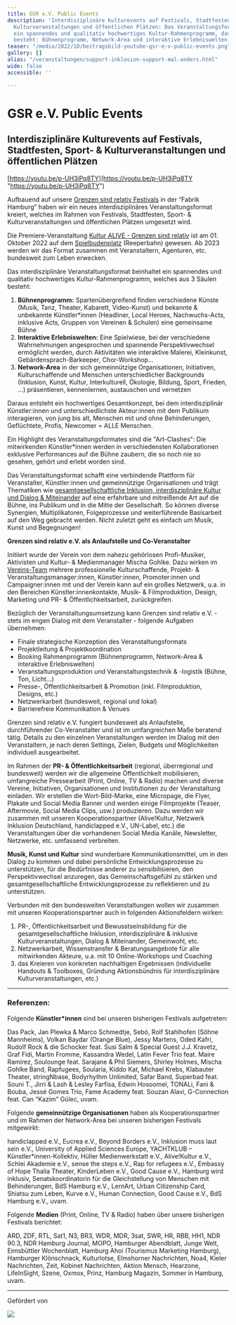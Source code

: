 ```yaml
---
title: GSR e.V. Public Events
description: 'Interdisziplinäre Kulturevents auf Festivals, Stadtfesten, Sport- &
  Kulturveranstaltungen und öffentlichen Plätzen: Das Veranstaltungsformat beinhaltet
  ein spannendes und qualitativ hochwertiges Kultur-Rahmenprogramm, das aus 3 Säulen
  besteht: Bühnenprogramm, Network-Area und interaktive Erlebniswelten.'
teaser: "/media/2022/10/beitragsbild-youtube-gsr-e-v-public-events.png"
gallery: []
alias: "/veranstaltungen/support-inklusion-support-mal-anders.html"
wide: false
accessible: ''

---
```

# GSR e.V. Public Events

## Interdisziplinäre Kulturevents auf Festivals, Stadtfesten, Sport- & Kulturveranstaltungen und öffentlichen Plätzen

[https://youtu.be/p-UH3iPq8TY](https://youtu.be/p-UH3iPq8TY "https://youtu.be/p-UH3iPq8TY")

Aufbauend auf unsere [Grenzen sind relativ Festivals](https://www.grenzensindrelativ.de/aktivitaeten/projekte-und-veranstaltungen/veranstaltungsformate-fuer-dein-event/review-grenzen-sind-relativ-festivals-2017-2019) in der “Fabrik Hamburg” haben wir ein neues interdisziplinäres Veranstaltungsformat kreiert, welches im Rahmen von Festivals, Stadtfesten, Sport- & Kulturveranstaltungen und öffentlichen Plätzen umgesetzt wird.

Die Premiere-Veranstaltung [Kultur ALIVE - Grenzen sind relativ](https://www.grenzensindrelativ.de/aktivitaeten/projekte-und-veranstaltungen/veranstaltungsformate-fuer-dein-event/kultur-alive-grenzen-sind-relativ-sa.1.10.22-spielbudenplatz-reeperbahn-hamburg) ist am 01. Oktober 2022 auf dem [Spielbudenplatz](https://spielbudenplatz.eu/) (Reeperbahn) gewesen. Ab 2023 werden wir das Format zusammen mit Veranstaltern, Agenturen, etc. bundesweit zum Leben erwecken.

Das interdisziplinäre Veranstaltungsformat beinhaltet ein spannendes und qualitativ hochwertiges Kultur-Rahmenprogramm, welches aus 3 Säulen besteht:

1. **Bühnenprogramm:** Spartenübergreifend finden verschiedene Künste (Musik, Tanz, Theater, Kabarett, Video-Kunst) und bekannte & unbekannte Künstler*innen (Headliner, Local Heroes, Nachwuchs-Acts, inklusive Acts, Gruppen von Vereinen & Schulen) eine gemeinsame Bühne
2. **Interaktive Erlebniswelten:** Eine Spielwiese, bei der verschiedene Wahrnehmungen angesprochen und spannende Perspektivwechsel ermöglicht werden, durch Aktivitäten wie interaktive Malerei, Kleinkunst, Gebärdensprach-Barkeeper, Chor-Workshop...
3. **Network-Area** in der sich gemeinnützige Organisationen, Initiativen, Kulturschaffende und Menschen unterschiedlicher Backgrounds (Inklusion, Kunst, Kultur, Interkulturell, Ökologie, Bildung, Sport, Frieden, ...) präsentieren, kennenlernen, austauschen und vernetzen

Daraus entsteht ein hochwertiges Gesamtkonzept, bei dem interdisziplinär Künstler:innen und unterschiedlichste Akteur:innen mit dem Publikum interagieren, von jung bis alt, Menschen mit und ohne Behinderungen, Geflüchtete, Profis, Newcomer = ALLE Menschen.

Ein Highlight des Veranstaltungsformates sind die "Art-Clashes": Die mitwirkenden Künstler*innen werden in verschiedensten Kollaborationen exklusive Performances auf die Bühne zaubern, die so noch nie so gesehen, gehört und erlebt worden sind.

Das Veranstaltungsformat schafft eine verbindende Plattform für Veranstalter, Künstler:innen und gemeinnützige Organisationen und trägt Thematiken wie [gesamtgesellschaftliche Inklusion, interdisziplinäre Kultur und Dialog & Miteinander](https://www.grenzensindrelativ.de/ueber-uns/mission-und-vision) auf eine erfahrbare und mitreißende Art auf die Bühne, ins Publikum und in die Mitte der Gesellschaft. So können diverse Synergien, Multiplikatoren, Folgeprozesse und weiterführende Basisarbeit auf den Weg gebracht werden. Nicht zuletzt geht es einfach um Musik, Kunst und Begegnungen!

**Grenzen sind relativ e.V. als Anlaufstelle und Co-Veranstalter**

Initiiert wurde der Verein von dem nahezu gehörlosen Profi-Musiker, Aktivisten und Kultur- & Medienmanager Mischa Gohlke. Dazu wirken im [Vereins-Team](https://www.grenzensindrelativ.de/ueber-uns/das-team/alle) mehrere professionelle Kulturschaffende, Projekt- & Veranstaltungsmanager:innen, Künstler:innen, Promoter:innen und Campaigner:innen mit und der Verein kann auf ein großes Netzwerk, u.a. in den Bereichen Künstler:innenkontakte, Musik- & Filmproduktion, Design, Marketing und PR- & Öffentlichkeitsarbeit, zurückgreifen.

Bezüglich der Veranstaltungsumsetzung kann Grenzen sind relativ e.V. - stets im engen Dialog mit dem Veranstalter - folgende Aufgaben übernehmen:

* Finale strategische Konzeption des Veranstaltungsformats
* Projektleitung & Projektkoordination
* Booking Rahmenprogramm (Bühnenprogramm, Network-Area & interaktive Erlebniswelten)
* Veranstaltungsproduktion und Veranstaltungstechnik & -logistik (Bühne, Ton, Licht...)
* Presse-, Öffentlichkeitsarbeit & Promotion (inkl. Filmproduktion, Designs, etc.)
* Netzwerkarbeit (bundesweit, regional und lokal)
* Barrierefreie Kommunikation & Venues

Grenzen sind relativ e.V. fungiert bundesweit als Anlaufstelle, durchführender Co-Veranstalter und ist im umfangreichen Maße beratend tätig. Details zu den einzelnen Veranstaltungen werden im Dialog mit den Veranstaltern, je nach deren Settings, Zielen, Budgets und Möglichkeiten individuell ausgearbeitet.

Im Rahmen der **PR- & Öffentlichkeitsarbeit** (regional, überregional und bundesweit) werden wir die allgemeine Öffentlichkeit mobilisieren, umfangreiche Pressearbeit (Print, Online, TV & Radio) machen und diverse Vereine, Initiativen, Organisationen und Institutionen zu der Veranstaltung einladen. Wir erstellen die Wort-Bild-Marke, eine Micropage, die Flyer, Plakate und Social Media Banner und werden einige Filmprojekte (Teaser, Aftermovie, Social Media Clips, usw.) produzieren. Dazu werden wir zusammen mit unseren Kooperationspartner (Alive!Kultur, Netzwerk Inklusion Deutschland, handiclapped e.V., UN-Label, etc.) die Veranstaltungen über die vorhandenen Social Media Kanäle, Newsletter, Netzwerke, etc. umfassend verbreiten.

**Musik, Kunst und Kultur** sind wunderbare Kommunikationsmittel, um in den Dialog zu kommen und dabei persönliche Entwicklungsprozesse zu unterstützen, für die Bedürfnisse anderer zu sensibilisieren, den Perspektivwechsel anzuregen, das Gemeinschaftsgefühl zu stärken und gesamtgesellschaftliche Entwicklungsprozesse zu reflektieren und zu unterstützen.

Verbunden mit den bundesweiten Veranstaltungen wollen wir zusammen mit unseren Kooperationspartner auch in folgenden Aktionsfeldern wirken:

1. PR-, Öffentlichkeitsarbeit und Bewusstseinsbildung für die gesamtgesellschaftliche Inklusion, interdisziplinäre & inklusive Kulturveranstaltungen, Dialog & Miteinander, Gemeinwohl, etc.
2. Netzwerkarbeit, Wissenstransfer & Beratungsangebote für alle mitwirkenden Akteure, u.a. mit 10 Online-Workshops und Coaching
3. das Kreieren von konkreten nachhaltigen Ergebnissen (individuelle Handouts & Toolboxes, Gründung Aktionsbündnis für interdisziplinäre Kulturveranstaltungen, etc.)

***

### **Referenzen:**

Folgende **Künstler*innen** sind bei unseren bisherigen Festivals aufgetreten:

Das Pack, Jan Plewka & Marco Schmedtje, Sebó, Rolf Stahlhofen (Söhne Mannheims), Volkan Baydar (Orange Blue), Jessy Martens, Oded Kafri, Rudolf Rock & die Schocker feat. Susi Salm & Special Guest J.J. Kravetz, Graf Fidi, Martin Fromme, Kassandra Wedel, Latin Fever Trio feat. Maire Ramirez, Soulounge feat. Sarajane & Phil Siemers, Shirley Holmes, Mischa Gohlke Band, Rapfugees, Soularia, Kiddo Kat, Michael Krebs, Klabauter Theater, stringNbase, Bodyrhythm Unlimited, Safar Band, Superbad feat. Souni T., Jirri & Lash & Lesley Farfisa, Edwin Hosoomel, TONALi, Fani & Bouba, Jessé Gomes Trio, Fame Academy feat. Souzan Alavi, G-Connection feat. Can “Kazim” Gülec, uvam. 

Folgende **gemeinnützige Organisationen** haben als Kooperationspartner und im Rahmen der Network-Area bei unseren bisherigen Festivals mitgewirkt:

handiclapped e.V., Eucrea e.V., Beyond Borders e.V., Inklusion muss laut sein e.V., University of Applied Sciences Europe, YACHTKLUB – Künstler*innen-Kollektiv, Hüller Medienwerkstatt e.V., Alive!Kultur e.V., Schlei Akademie e.V., sense the steps e.V., Rap for refugees e.V., Embassy of Hope Thalia Theater, KinderLeben e.V., Good Cause e.V., Hamburg wird inklusiv, Senatskoordinatorin für die Gleichstellung von Menschen mit Behinderungen, BdS Hamburg e.V., LernArt, Urban Citizenship Card,  Shiatsu zum Leben, Kurve e.V., Human Connection, Good Cause e.V., BdS Hamburg e.V., uvam.

Folgende **Medien** (Print, Online, TV & Radio) haben über unsere bisherigen Festivals berichtet:

ARD, ZDF, RTL, Sat1, N3, BR3, WDR, MDR, 3sat, SWR, HR, RBB, HH1, NDR 90.3, NDR Hamburg Journal, MOPO, Hamburger Abendblatt, Junge Welt, Eimsbüttler Wochenblatt, Hamburg Ahoi (Tourismus Marketing Hamburg), Hamburger Klönschnack, Kulturlotse, Elmshorner Nachrichten, Noa4, Kieler Nachrichten, Zeit, Kobinet Nachrichten, Aktion Mensch, Hearzone, LifeInSight, Szene, Oxmox, Prinz, Hamburg Magazin, Sommer in Hamburg, uvam.

***

Gefördert von

![](/media/2021/07/20170919100223-aktion_mensch_logo.svg)